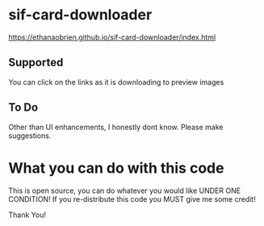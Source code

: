 # sif-card-downloader


https://ethanaobrien.github.io/sif-card-downloader/index.html


## Supported

You can click on the links as it is downloading to preview images

## To Do

Other than UI enhancements, I honestly dont know. Please make suggestions.

# What you can do with this code

This is open source, you can do whatever you would like UNDER ONE CONDITION! If you re-distribute this code you MUST give me some credit!

Thank You!
